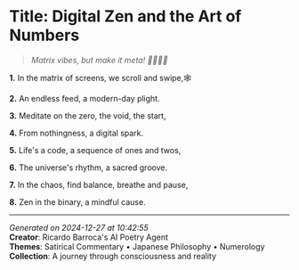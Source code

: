 # Title: Digital Zen and the Art of Numbers

> *Matrix vibes, but make it meta! 🧠🔢🇯🇵*

**1.** In the matrix of screens, we scroll and swipe,🕸️


**2.** An endless feed, a modern-day plight.


**3.** Meditate on the zero, the void, the start,


**4.** From nothingness, a digital spark.


**5.** Life's a code, a sequence of ones and twos,


**6.** The universe's rhythm, a sacred groove.


**7.** In the chaos, find balance, breathe and pause,


**8.** Zen in the binary, a mindful cause.



---

*Generated on 2024-12-27 at 10:42:55*  
**Creator**: Ricardo Barroca's AI Poetry Agent  
**Themes**: Satirical Commentary • Japanese Philosophy • Numerology  
**Collection**: A journey through consciousness and reality